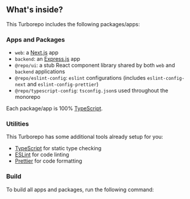 
## What's inside?

This Turborepo includes the following packages/apps:

### Apps and Packages

- `web`: a [Next.js](https://nextjs.org/) app
- `backend`: an [Express.js](https://expressjs.com/) app
- `@repo/ui`: a stub React component library shared by both `web` and `backend` applications
- `@repo/eslint-config`: `eslint` configurations (includes `eslint-config-next` and `eslint-config-prettier`)
- `@repo/typescript-config`: `tsconfig.json`s used throughout the monorepo

Each package/app is 100% [TypeScript](https://www.typescriptlang.org/).

### Utilities

This Turborepo has some additional tools already setup for you:

- [TypeScript](https://www.typescriptlang.org/) for static type checking
- [ESLint](https://eslint.org/) for code linting
- [Prettier](https://prettier.io) for code formatting

### Build

To build all apps and packages, run the following command:
